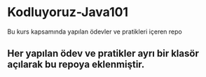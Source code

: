 # Kodluyoruz-Java101
Bu kurs kapsamında yapılan ödevler ve pratikleri içeren repo

## Her yapılan ödev ve pratikler ayrı bir klasör açılarak bu repoya eklenmiştir.
